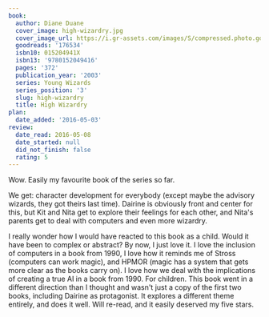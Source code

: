 ```yaml
---
book:
  author: Diane Duane
  cover_image: high-wizardry.jpg
  cover_image_url: https://i.gr-assets.com/images/S/compressed.photo.goodreads.com/books/1386922145l/176534.jpg
  goodreads: '176534'
  isbn10: 015204941X
  isbn13: '9780152049416'
  pages: '372'
  publication_year: '2003'
  series: Young Wizards
  series_position: '3'
  slug: high-wizardry
  title: High Wizardry
plan:
  date_added: '2016-05-03'
review:
  date_read: 2016-05-08
  date_started: null
  did_not_finish: false
  rating: 5
---
```


Wow. Easily my favourite book of the series so far.

We get: character development for everybody (except maybe the advisory wizards, they got theirs last time). Dairine is obviously front and center for this, but Kit and Nita get to explore their feelings for each other, and Nita's parents get to deal with computers and even more wizardry.

I really wonder how I would have reacted to this book as a child. Would it have been to complex or abstract? By now, I just love it. I love the inclusion of computers in a book from 1990, I love how it reminds me of Stross (computers can work magic), and HPMOR (magic has a system that gets more clear as the books carry on). I love how we deal with the implications of creating a true AI in a book from 1990. For children. This book went in a different direction than I thought and wasn't just a copy of the first two books, including Dairine as protagonist. It explores a different theme entirely, and does it well. Will re-read, and it easily deserved my five stars.
